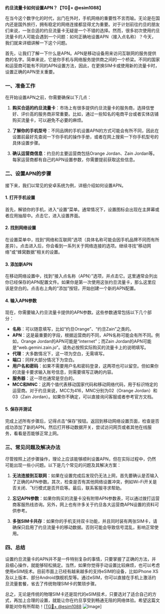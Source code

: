 **约旦流量卡如何设置APN？【TG💪+ @esim1088】**

在当今这个数字化的时代，出门在外时，手机网络的重要性不言而喻。无论是在国内还是国外旅行，拥有稳定的网络连接都显得尤为重要。对于计划前往约旦的朋友们来说，一张合适的约旦流量卡无疑是一个不错的选择。然而，很多初次使用约旦流量卡的人可能会遇到一个问题：如何正确地设置APN（接入点名称）？今天，我们就来详细讲解一下这个问题。

首先，让我们了解一下什么是APN。APN是移动设备用来访问互联网的服务提供商的名字。简单来说，它是你手机与网络服务提供商之间的一个桥梁。不同的国家和运营商可能有不同的APN设置方法，因此，在更换SIM卡或使用新的流量卡时，设置正确的APN至关重要。

### 一、准备工作

在开始设置APN之前，你需要确保以下几点：

1. **购买合适的约旦流量卡**：市场上有很多提供约旦流量卡的服务商，选择信誉好、评价高的服务商非常重要。比如，通过一些知名的电商平台或者实体店铺购买流量卡，可以避免不必要的麻烦。
   
2. **了解你的手机型号**：不同品牌的手机设置APN的方式可能会有所不同，因此在设置前最好先查阅一下你手机的操作手册，或者在网上搜索一下你手机型号的具体设置步骤。

3. **确认运营商信息**：约旦的主要运营商包括Orange Jordan、Zain Jordan等。每家运营商都有自己的APN设置参数，你需要提前获取这些信息。

### 二、设置APN的步骤

接下来，我们以常见的安卓系统为例，详细介绍如何设置APN。

#### 1. 打开手机设置

首先，解锁你的手机，进入“设置”菜单。通常情况下，设置图标会出现在主屏幕或者应用抽屉中。点击它，进入设置界面。

#### 2. 找到网络设置

在设置菜单中，找到“网络和互联网”选项（具体名称可能会因手机品牌不同而有所差异）。点击进入后，你会看到一系列关于网络连接的选项。继续寻找“移动网络”或“蜂窝数据”相关的设置。

#### 3. 添加新APN

在移动网络设置中，找到“接入点名称（APN）”选项，并点击它。这里通常会列出你已经保存的APN配置文件。如果你是第一次使用这张约旦流量卡，那么这里应该是空白的。点击右上角的“添加”按钮，开始创建一个新的APN配置。

#### 4. 输入APN参数

现在，你需要输入约旦流量卡提供的APN参数。这些参数通常包括以下几个部分：

- **名称**：可以随意填写，比如“约旦Orange”、“约旦Zain”之类的。
- **APN**：这是最重要的字段，根据运营商的不同，APN名称可能会有所不同。例如，Orange Jordan的APN可能是“internet”；而Zain Jordan的APN可能是“web.gemini.zain.jo”。请务必按照实际购买的流量卡上的说明填写。
- **代理**：大多数情况下，这一项为空白，无需填写。
- **端口**：同样大部分情况下为空白。
- **用户名和密码**：如果不需要用户名和密码登录，这两项也可以留空。但如果你的流量卡要求输入账号信息，则需要填写正确的内容。
- **服务器**：这一项也通常是空白的。
- **MCC和MNC**：这两个值代表移动国家代码和移动网络代码，用于标识特定的运营商。对于约旦来说，MCC为416，MNC分别为02（Orange Jordan）和03（Zain Jordan）。如果你不确定，可以直接询问客服或者参考官方文档。

#### 5. 保存并测试

完成上述所有步骤后，记得点击“保存”按钮。返回到移动网络设置页面，检查是否成功添加了新的APN。然后打开移动数据开关，尝试访问网页或者其他在线服务，看看是否能够正常上网。

### 三、常见问题及解决办法

尽管按照上述步骤操作，理论上应该能够顺利设置APN，但在实际过程中，仍然可能出现一些小问题。以下是几个常见的问题及其解决方案：

1. **无法连接到互联网**：如果在设置完成后发现仍无法上网，首先要确认是否输入了正确的APN参数。其次，检查是否有其他网络设置冲突，例如Wi-Fi开关是否关闭、飞行模式是否开启等。最后，联系客服寻求帮助。

2. **忘记APN参数**：如果你购买的流量卡没有附带APN参数表，可以通过拨打运营商客服热线咨询。另外，网上也有许多关于约旦各大运营商APN设置的资料可供参考。

3. **多张SIM卡共存**：如果你的手机支持双卡功能，并且同时装有两张SIM卡，请确保只启用了约旦流量卡的移动数据。否则可能会导致信号混乱，影响正常使用。

### 四、总结

设置约旦流量卡的APN并不是一件特别复杂的事情，只要掌握了正确的方法，并且细心操作，就能够轻松搞定。当然，如果你觉得手动设置比较麻烦，也可以考虑使用eSIM技术。目前市面上已经有越来越多的支持eSIM的设备，比如iPhone XS及以上版本、部分Android旗舰机型等。通过eSIM，你可以直接在手机上激活约旦流量套餐，省去了传统物理SIM卡的繁琐步骤。

总之，无论是传统的物理SIM卡还是现代的eSIM技术，只要选对了适合自己的方式，再加上合理的设置，就能让你在约旦享受到畅通无阻的网络体验。希望这篇文章能对你有所帮助！[[TG💪+ @esim1088](https://t.me/s/esim1088) ![Image](https://i.postimg.cc/4NQfJmqS/Snipaste-2025-05-13-00-14-12.png)]